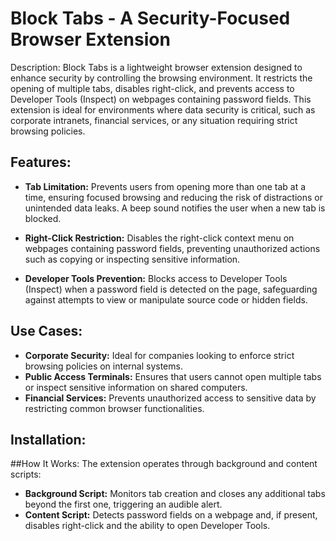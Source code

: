 # Block Tabs - A Security-Focused Browser Extension

Description: Block Tabs is a lightweight browser extension designed to enhance security by controlling the browsing environment. It restricts the opening of multiple tabs, disables right-click, and prevents access to Developer Tools (Inspect) on webpages containing password fields. This extension is ideal for environments where data security is critical, such as corporate intranets, financial services, or any situation requiring strict browsing policies.

## Features:

- **Tab Limitation:** Prevents users from opening more than one tab at a time, ensuring focused browsing and reducing the risk of distractions or unintended data leaks. A beep sound notifies the user when a new tab is blocked.

- **Right-Click Restriction:** Disables the right-click context menu on webpages containing password fields, preventing unauthorized actions such as copying or inspecting sensitive information.

- **Developer Tools Prevention:** Blocks access to Developer Tools (Inspect) when a password field is detected on the page, safeguarding against attempts to view or manipulate source code or hidden fields.

## Use Cases:

- **Corporate Security:** Ideal for companies looking to enforce strict browsing policies on internal systems.
- **Public Access Terminals:** Ensures that users cannot open multiple tabs or inspect sensitive information on shared computers.
- **Financial Services:** Prevents unauthorized access to sensitive data by restricting common browser functionalities.

## Installation:

##How It Works: 
The extension operates through background and content scripts:
- **Background Script:** Monitors tab creation and closes any additional tabs beyond the first one, triggering an audible alert.
- **Content Script:** Detects password fields on a webpage and, if present, disables right-click and the ability to open Developer Tools.
